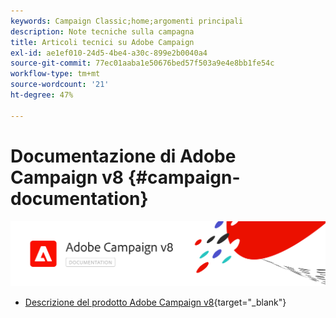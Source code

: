 ```yaml
---
keywords: Campaign Classic;home;argomenti principali
description: Note tecniche sulla campagna
title: Articoli tecnici su Adobe Campaign
exl-id: ae1ef010-24d5-4be4-a30c-899e2b0040a4
source-git-commit: 77ec01aaba1e50676bed57f503a9e4e8bb1fe54c
workflow-type: tm+mt
source-wordcount: '21'
ht-degree: 47%

---
```


# Documentazione di Adobe Campaign v8 {#campaign-documentation}

![](assets/banner-documentationv8.png)

* [Descrizione del prodotto Adobe Campaign v8](https://helpx.adobe.com/it/legal/product-descriptions/adobe-campaign-managed-cloud-services.html){target="_blank"}
